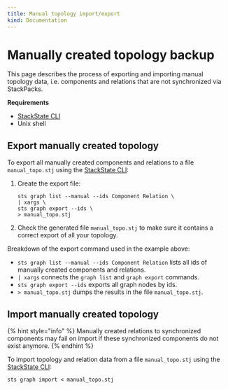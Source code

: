 ```yaml
---
title: Manual topology import/export
kind: Documentation
---
```


# Manually created topology backup

This page describes the process of exporting and importing manual topology data, i.e. components and relations that are not synchronized via StackPacks.

**Requirements**

* [StackState CLI](/setup/cli.md)
* Unix shell

## Export manually created topology

To export all manually created components and relations to a file `manual_topo.stj` using the [StackState CLI](/setup/cli.md):

1. Create the export file:

   ```text
   sts graph list --manual --ids Component Relation \
   | xargs \
   sts graph export --ids \
   > manual_topo.stj
   ```

2. Check the generated file `manual_topo.stj` to make sure it contains a correct export of all your topology.

Breakdown of the export command used in the example above:

* `sts graph list --manual --ids Component Relation` lists all ids of manually created components and relations.
* `| xargs` connects the `graph list` and `graph export` commands.
* `sts graph export --ids` exports all graph nodes by ids.
* `> manual_topo.stj` dumps the results in the file `manual_topo.stj`.

## Import manually created topology

{% hint style="info" %}
Manually created relations to synchronized components may fail on import if these synchronized components do not exist anymore.
{% endhint %}

To import topology and relation data from a file `manual_topo.stj` using the [StackState CLI](/setup/cli.md):

```text
sts graph import < manual_topo.stj
```

